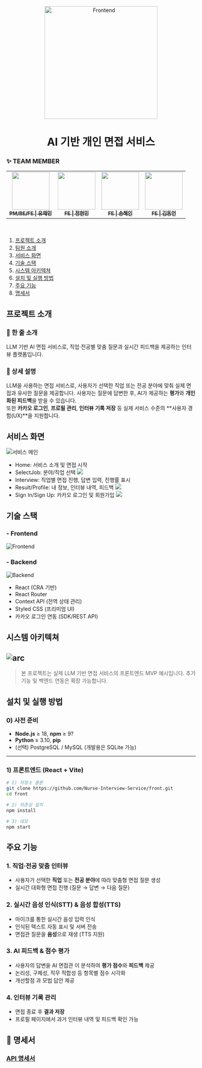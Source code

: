 
<div align="center">
  <img src="public/EchoView_logo.png" alt="Frontend" width="300" />
</div>

<h1 align="center">
AI 기반 개인 면접 서비스
</h1>

### ✨ TEAM MEMBER
<table>
  <tbody>
    <tr>
      <td align="center"><a href="https://github.com/gtend"><img src="https://avatars.githubusercontent.com/gtend" width="100px"; alt=""/><br /><sub><b>PM/BE/FE | 유채민</b></sub></a><br /></td>
      <!-- <td align="center"><a href="https://github.com/jeonghyeonmin1"><img src="public/j.png" width="100px;" alt=""/><br /><sub><b>FE | 정현민</b></sub></a><br /></td> -->
      <td align="center"><a href="https://github.com/jeonghyeonmin1"><img src="https://avatars.githubusercontent.com/jeonghyeonmin1" width="100px"; alt=""/><br /><sub><b>FE | 정현민</b></sub></a><br /></td>
      <td align="center"><a href="https://github.com/song-hae-in"><img src="public/s.png" width="100px;" alt=""/><br /><sub><b>FE | 송해인</b></sub></a><br /></td>
      <td align="center"><a href="https://github.com/SPIDEY1876"><img src="public/k.png" width="100px;" alt=""/><br /><sub><b>FE | 김동언</b></sub></a><br /></td>
  </tbody>
</table>
<br>

1. [프로젝트 소개](#프로젝트-소개)
2. [팀원 소개](#-team-member)
3. [서비스 화면](#서비스-화면)
4. [기술 스택](#기술-스택)
5. [시스템 아키텍쳐](#시스템-아키텍쳐)
6. [설치 및 실행 방법](#설치-및-실행-방법)
7. [주요 기능](#주요-기능)
7. [명세서](#📝-명세서)

## 프로젝트 소개

### 📌 한 줄 소개  
LLM 기반 AI 면접 서비스로, 직업·전공별 맞춤 질문과 실시간 피드백을 제공하는 인터뷰 플랫폼입니다.

### 📖 상세 설명  
LLM을 사용하는 면접 서비스로, 사용자가 선택한 직업 또는 전공 분야에 맞춰 실제 면접과 유사한 질문을 제공합니다. 
사용자는 질문에 답변한 후, AI가 제공하는 **평가**와 **개인화된 피드백**을 받을 수 있습니다.  
또한 **카카오 로그인**, **프로필 관리**, **인터뷰 기록 저장** 등 실제 서비스 수준의 **사용자 경험(UX)**을 지원합니다.

## 서비스 화면
![서비스 메인](public/home.png)
- Home: 서비스 소개 및 면접 시작
- SelectJob: 분야/직업 선택
![](public/Interview-list.png)
- Interview: 직업별 면접 진행, 답변 입력, 진행률 표시
- Result/Profile: 내 정보, 인터뷰 내역, 피드백
![](public/result.png)
- Sign In/Sign Up: 카카오 로그인 및 회원가입
![](public/SignIn.png)

## 기술 스택
### - Frontend
![Frontend](public/front.png)
### - Backend
![Backend](public/back.png)
- React (CRA 기반)
- React Router
- Context API (전역 상태 관리)
- Styled CSS (프리미엄 UI)
- 카카오 로그인 연동 (SDK/REST API)

## 시스템 아키텍쳐
![arc](public/sys.png)
---

> 본 프로젝트는 실제 LLM 기반 면접 서비스의 프론트엔드 MVP 예시입니다. 추가 기능 및 백엔드 연동은 확장 가능합니다.

##  설치 및 실행 방법

### 0) 사전 준비
- **Node.js** ≥ 18, **npm** ≥ 9?
- **Python** ≥ 3.10, **pip**
- (선택) PostgreSQL / MySQL (개발용은 SQLite 가능)

---

### 1) 프론트엔드 (React + Vite)

```bash
# 1) 저장소 클론
git clone https://github.com/Nurse-Interview-Service/front.git
cd front

# 2) 의존성 설치
npm install

# 3) 데모
npm start
``` 

##  주요 기능

### 1. 직업·전공 맞춤 인터뷰
- 사용자가 선택한 **직업** 또는 **전공 분야**에 따라 맞춤형 면접 질문 생성
- 실시간 대화형 면접 진행 (질문 → 답변 → 다음 질문)

### 2. 실시간 음성 인식(STT) & 음성 합성(TTS)
- 마이크를 통한 실시간 음성 입력 인식
- 인식된 텍스트 자동 표시 및 서버 전송
- 면접관 질문을 **음성**으로 재생 (TTS 지원)

### 3. AI 피드백 & 점수 평가
- 사용자의 답변을 AI 면접관 이 분석하여 **평가 점수**와 **피드백** 제공
- 논리성, 구체성, 직무 적합성 등 항목별 점수 시각화
- 개선할점 과 모법 답안 제공

### 4. 인터뷰 기록 관리
- 면접 종료 후 **결과 저장**
- 프로필 페이지에서 과거 인터뷰 내역 및 피드백 확인 가능

## 📝 명세서

### [API 명세서](https://www.notion.so/API-23b1b52e7b3e8072a611c0ba3bce8d96?source=copy_link)